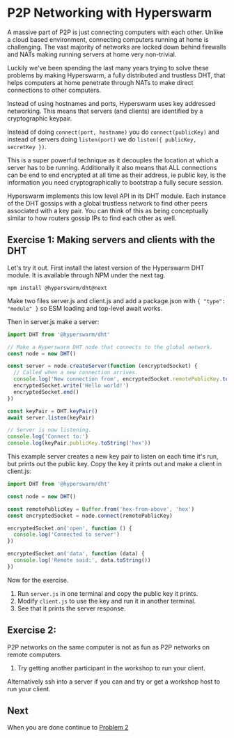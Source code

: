 # P2P Networking with Hyperswarm

A massive part of P2P is just connecting computers with each other. Unlike a cloud based environment, connecting computers running at home is challenging. The vast majority of networks are locked down behind firewalls and NATs making running servers at home very non-trivial.

Luckily we've been spending the last many years trying to solve these problems by making Hyperswarm, a fully distributed and trustless DHT, that helps computers at home penetrate through NATs to make direct connections to other computers.

Instead of using hostnames and ports, Hyperswarm uses key addressed networking. This means that servers (and clients) are identified by a cryptographic keypair.

Instead of doing `connect(port, hostname)` you do `connect(publicKey)` and instead of servers doing `listen(port)` we do `listen({ publicKey, secretKey })`.

This is a super powerful technique as it decouples the location at which a server has to be running. Additionally it also means that ALL connections can be end to end encrypted at all time as their address, ie public key, is the information you need cryptographically to bootstrap a fully secure session.

Hyperswarm implements this low level API in its DHT module. Each instance of the DHT gossips with a global trustless network to find other peers associated with a key pair. You can think of this as being conceptually similar to how routers gossip IPs to find each other as well.

## Exercise 1: Making servers and clients with the DHT

Let's try it out. First install the latest version of the Hyperswarm DHT module. It is available through NPM under the next tag.

```
npm install @hyperswarm/dht@next
```

Make two files server.js and client.js and add a package.json with `{ "type": "module" }` so ESM loading and top-level await works.

Then in server.js make a server:

```js
import DHT from '@hyperswarm/dht'

// Make a Hyperswarm DHT node that connects to the global network.
const node = new DHT()

const server = node.createServer(function (encryptedSocket) {
  // Called when a new connection arrives.
  console.log('New connection from', encryptedSocket.remotePublicKey.toString('hex'))
  encryptedSocket.write('Hello world!')
  encryptedSocket.end()
})

const keyPair = DHT.keyPair()
await server.listen(keyPair)

// Server is now listening.
console.log('Connect to:')
console.log(keyPair.publicKey.toString('hex'))
```

This example server creates a new key pair to listen on each time it's run, but prints out the public key. Copy the key it prints out and make a client in client.js:

```js
import DHT from '@hyperswarm/dht'

const node = new DHT()

const remotePublicKey = Buffer.from('hex-from-above', 'hex')
const encryptedSocket = node.connect(remotePublicKey)

encryptedSocket.on('open', function () {
  console.log('Connected to server')
})

encryptedSocket.on('data', function (data) {
  console.log('Remote said:', data.toString())
})
```

Now for the exercise.

1. Run `server.js` in one terminal and copy the public key it prints.
2. Modify `client.js` to use the key and run it in another terminal.
3. See that it prints the server response.

## Exercise 2:

P2P networks on the same computer is not as fun as P2P networks on remote computers.

1. Try getting another participant in the workshop to run your client.

Alternatively ssh into a server if you can and try or get a workshop host to run your client.

## Next

When you are done continue to [Problem 2](../02)
